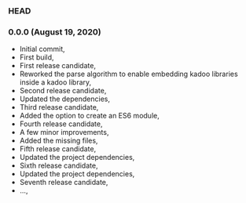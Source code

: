 ### HEAD

### 0.0.0 (August 19, 2020)

  * Initial commit,
  * First build,
  * First release candidate,
  * Reworked the parse algorithm to enable embedding kadoo libraries inside a kadoo library,
  * Second release candidate,
  * Updated the dependencies,
  * Third release candidate,
  * Added the option to create an ES6 module,
  * Fourth release candidate,
  * A few minor improvements,
  * Added the missing files,
  * Fifth release candidate,
  * Updated the project dependencies,
  * Sixth release candidate,
  * Updated the project dependencies,
  * Seventh release candidate,
  * ...,
